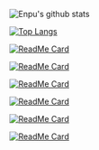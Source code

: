 ![Enpu's github stats](https://github-readme-stats.vercel.app/api?username=enpuyou&show_icons=true&hide_border=true&count_private=true&theme=buefy)

[![Top Langs](https://github-readme-stats.vercel.app/api/top-langs/?username=enpuyou&layout=compact)](https://github.com/anuraghazra/github-readme-stats)

[![ReadMe Card](https://github-readme-stats.vercel.app/api/pin/?username=Allegheny-Mozilla-Fellows&repo=textMining&show_owner=true)](https://github.com/Allegheny-Mozilla-Fellows/textMining)

[![ReadMe Card](https://github-readme-stats.vercel.app/api/pin/?username=Tada-Project&repo=tada&show_owner=true)](https://github.com/Tada-Project/tada)

[![ReadMe Card](https://github-readme-stats.vercel.app/api/pin/?username=enpuyou&repo=script-api-lambda-dynamodb&show_owner=true)](https://github.com/enpuyou/script-api-lambda-dynamodb)

[![ReadMe Card](https://github-readme-stats.vercel.app/api/pin/?username=GatorEducator&repo=gatorgradle&show_owner=true)](https://github.com/GatorEducator/gatorgradle)

[![ReadMe Card](https://github-readme-stats.vercel.app/api/pin/?username=AVMf&repo=avmf&show_owner=true)](https://github.com/AVMf/avmf)

[![ReadMe Card](https://github-readme-stats.vercel.app/api/pin/?username=inTestiGator&repo=pytest-santa&show_owner=true)](https://github.com/inTestiGator/pytest-santa)
